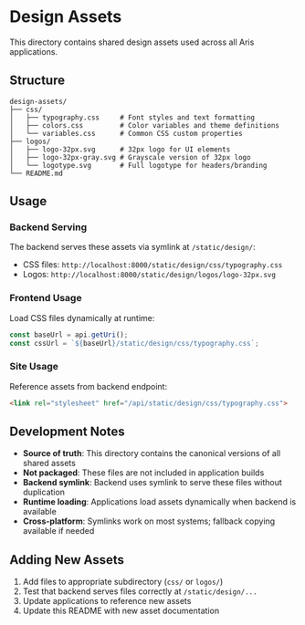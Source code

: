 # Design Assets

This directory contains shared design assets used across all Aris applications.

## Structure

```
design-assets/
├── css/
│   ├── typography.css     # Font styles and text formatting
│   ├── colors.css         # Color variables and theme definitions  
│   └── variables.css      # Common CSS custom properties
├── logos/
│   ├── logo-32px.svg      # 32px logo for UI elements
│   ├── logo-32px-gray.svg # Grayscale version of 32px logo
│   └── logotype.svg       # Full logotype for headers/branding
└── README.md
```

## Usage

### Backend Serving
The backend serves these assets via symlink at `/static/design/`:
- CSS files: `http://localhost:8000/static/design/css/typography.css`
- Logos: `http://localhost:8000/static/design/logos/logo-32px.svg`

### Frontend Usage
Load CSS files dynamically at runtime:
```javascript
const baseUrl = api.getUri();
const cssUrl = `${baseUrl}/static/design/css/typography.css`;
```

### Site Usage  
Reference assets from backend endpoint:
```html
<link rel="stylesheet" href="/api/static/design/css/typography.css">
```

## Development Notes

- **Source of truth**: This directory contains the canonical versions of all shared assets
- **Not packaged**: These files are not included in application builds
- **Backend symlink**: Backend uses symlink to serve these files without duplication
- **Runtime loading**: Applications load assets dynamically when backend is available
- **Cross-platform**: Symlinks work on most systems; fallback copying available if needed

## Adding New Assets

1. Add files to appropriate subdirectory (`css/` or `logos/`)
2. Test that backend serves files correctly at `/static/design/...`
3. Update applications to reference new assets
4. Update this README with new asset documentation